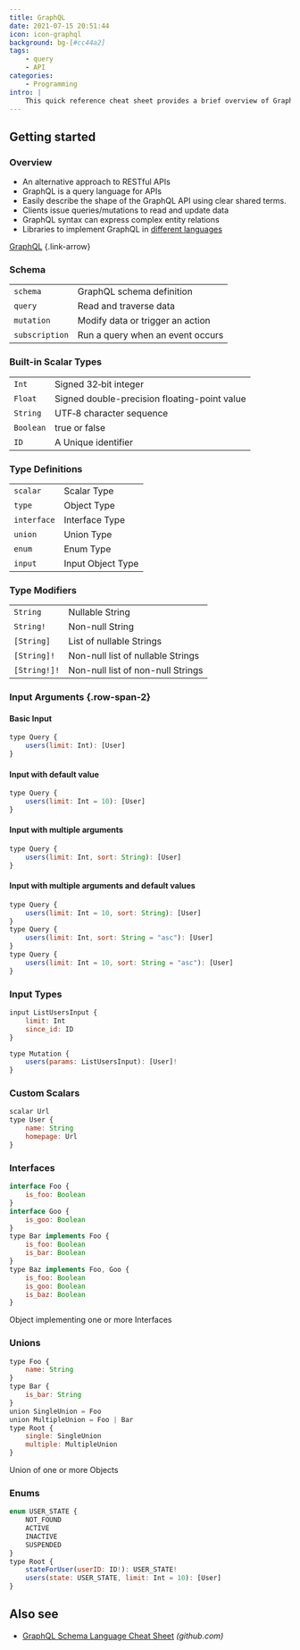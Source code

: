 ```yaml
---
title: GraphQL
date: 2021-07-15 20:51:44
icon: icon-graphql
background: bg-[#cc44a2]
tags:
    - query
    - API
categories:
    - Programming
intro: |
    This quick reference cheat sheet provides a brief overview of GraphQL.
---
```



Getting started
--------

### Overview

- An alternative approach to RESTful APIs
- GraphQL is a query language for APIs
- Easily describe the shape of the GraphQL API using clear shared terms.
- Clients issue queries/mutations to read and update data
- GraphQL syntax can express complex entity relations
- Libraries to implement GraphQL in [different languages](https://graphql.org/code/)

[GraphQL](https://graphql.org/)
{.link-arrow}


### Schema

|                |                                  |
|----------------|----------------------------------|
| `schema`       | GraphQL schema definition        |
| `query`        | Read and traverse data           |
| `mutation`     | Modify data or trigger an action |
| `subscription` | Run a query when an event occurs |



### Built-in Scalar Types

|           |                                              |
|-----------|----------------------------------------------|
| `Int`     | Signed 32‐bit integer                        |
| `Float`   | Signed double-precision floating-point value |
| `String`  | UTF‐8 character sequence                     |
| `Boolean` | true or false                                |
| `ID`      | A Unique identifier                          |



### Type Definitions

|             |                   |
|-------------|-------------------|
| `scalar`    | Scalar Type       |
| `type`      | Object Type       |
| `interface` | Interface Type    |
| `union`     | Union Type        |
| `enum`      | Enum Type         |
| `input`     | Input Object Type |



### Type Modifiers

|              |                                   |
|--------------|-----------------------------------|
| `String`     | Nullable String                   |
| `String!`    | Non-null String                   |
| `[String]`   | List of nullable Strings          |
| `[String]!`  | Non-null list of nullable Strings |
| `[String!]!` | Non-null list of non-null Strings |


### Input Arguments {.row-span-2}
#### Basic Input
```js
type Query {
    users(limit: Int): [User]
}
```

#### Input with default value
```js
type Query {
    users(limit: Int = 10): [User]
}
```


#### Input with multiple arguments
```js
type Query {
    users(limit: Int, sort: String): [User]
}
```


#### Input with multiple arguments and default values

```js {.wrap}
type Query {
    users(limit: Int = 10, sort: String): [User]
}
type Query {
    users(limit: Int, sort: String = "asc"): [User]
}
type Query {
    users(limit: Int = 10, sort: String = "asc"): [User]
}
```


### Input Types


```js
input ListUsersInput {
    limit: Int
    since_id: ID
}
```

```js
type Mutation {
    users(params: ListUsersInput): [User]!
}
```

### Custom Scalars


```js
scalar Url
type User {
    name: String
    homepage: Url
}
```


### Interfaces

```js
interface Foo {
    is_foo: Boolean
}
interface Goo {
    is_goo: Boolean
}
type Bar implements Foo {
    is_foo: Boolean
    is_bar: Boolean
}
type Baz implements Foo, Goo {
    is_foo: Boolean
    is_goo: Boolean
    is_baz: Boolean
}
```
Object implementing one or more Interfaces


### Unions

```js
type Foo {
    name: String
}
type Bar {
    is_bar: String
}
union SingleUnion = Foo
union MultipleUnion = Foo | Bar
type Root {
    single: SingleUnion
    multiple: MultipleUnion
}
```
Union of one or more Objects


### Enums

```js {.wrap}
enum USER_STATE {
    NOT_FOUND
    ACTIVE
    INACTIVE
    SUSPENDED
}
type Root {
    stateForUser(userID: ID!): USER_STATE!
    users(state: USER_STATE, limit: Int = 10): [User]
}
```



Also see
-------
* [GraphQL Schema Language Cheat Sheet](https://github.com/sogko/graphql-schema-language-cheat-sheet) _(github.com)_